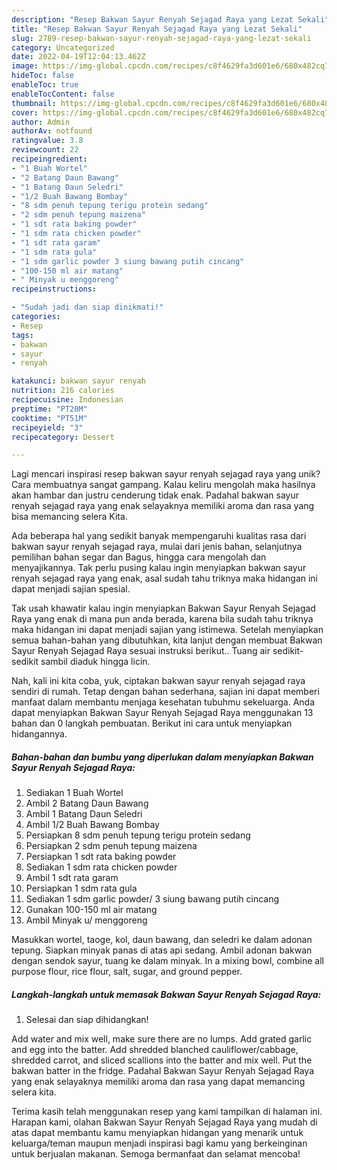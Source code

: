 ```yaml
---
description: "Resep Bakwan Sayur Renyah Sejagad Raya yang Lezat Sekali"
title: "Resep Bakwan Sayur Renyah Sejagad Raya yang Lezat Sekali"
slug: 2789-resep-bakwan-sayur-renyah-sejagad-raya-yang-lezat-sekali
category: Uncategorized
date: 2022-04-19T12:04:13.462Z
image: https://img-global.cpcdn.com/recipes/c8f4629fa3d601e6/680x482cq70/bakwan-sayur-renyah-sejagad-raya-foto-resep-utama.jpg
hideToc: false
enableToc: true
enableTocContent: false
thumbnail: https://img-global.cpcdn.com/recipes/c8f4629fa3d601e6/680x482cq70/bakwan-sayur-renyah-sejagad-raya-foto-resep-utama.jpg
cover: https://img-global.cpcdn.com/recipes/c8f4629fa3d601e6/680x482cq70/bakwan-sayur-renyah-sejagad-raya-foto-resep-utama.jpg
author: Admin
authorAv: notfound
ratingvalue: 3.8
reviewcount: 22
recipeingredient:
- "1 Buah Wortel"
- "2 Batang Daun Bawang"
- "1 Batang Daun Seledri"
- "1/2 Buah Bawang Bombay"
- "8 sdm penuh tepung terigu protein sedang"
- "2 sdm penuh tepung maizena"
- "1 sdt rata baking powder"
- "1 sdm rata chicken powder"
- "1 sdt rata garam"
- "1 sdm rata gula"
- "1 sdm garlic powder 3 siung bawang putih cincang"
- "100-150 ml air matang"
- " Minyak u menggoreng"
recipeinstructions:

- "Sudah jadi dan siap dinikmati!"
categories:
- Resep
tags:
- bakwan
- sayur
- renyah

katakunci: bakwan sayur renyah 
nutrition: 216 calories
recipecuisine: Indonesian
preptime: "PT20M"
cooktime: "PT51M"
recipeyield: "3"
recipecategory: Dessert

---
```





Lagi mencari inspirasi resep bakwan sayur renyah sejagad raya yang unik? Cara membuatnya sangat gampang. Kalau keliru mengolah maka hasilnya akan hambar dan justru cenderung tidak enak. Padahal bakwan sayur renyah sejagad raya yang enak selayaknya memiliki aroma dan rasa yang bisa memancing selera Kita.





Ada beberapa hal yang sedikit banyak mempengaruhi kualitas rasa dari bakwan sayur renyah sejagad raya, mulai dari jenis bahan, selanjutnya pemilihan bahan segar dan Bagus, hingga cara mengolah dan menyajikannya. Tak perlu pusing kalau ingin menyiapkan bakwan sayur renyah sejagad raya yang enak,      asal sudah tahu triknya maka hidangan ini dapat menjadi sajian spesial.














Tak usah khawatir kalau ingin menyiapkan Bakwan Sayur Renyah Sejagad Raya yang enak di mana pun anda berada, karena bila sudah tahu triknya maka hidangan ini dapat menjadi sajian yang istimewa. Setelah menyiapkan semua bahan-bahan yang dibutuhkan, kita lanjut dengan membuat Bakwan Sayur Renyah Sejagad Raya sesuai instruksi berikut.. Tuang air sedikit-sedikit sambil diaduk hingga licin.






Nah, kali ini kita coba, yuk, ciptakan bakwan sayur renyah sejagad raya sendiri di rumah. Tetap dengan bahan sederhana, sajian ini dapat memberi manfaat dalam membantu menjaga kesehatan tubuhmu sekeluarga. Anda dapat menyiapkan Bakwan Sayur Renyah Sejagad Raya menggunakan 13 bahan dan 0 langkah pembuatan. Berikut ini cara untuk menyiapkan hidangannya.

<!--inarticleads1-->

##### Bahan-bahan dan bumbu yang diperlukan dalam menyiapkan Bakwan Sayur Renyah Sejagad Raya:

1. Sediakan 1 Buah Wortel
1. Ambil 2 Batang Daun Bawang
1. Ambil 1 Batang Daun Seledri
1. Ambil 1/2 Buah Bawang Bombay
1. Persiapkan 8 sdm penuh tepung terigu protein sedang
1. Persiapkan 2 sdm penuh tepung maizena
1. Persiapkan 1 sdt rata baking powder
1. Sediakan 1 sdm rata chicken powder
1. Ambil 1 sdt rata garam
1. Persiapkan 1 sdm rata gula
1. Sediakan 1 sdm garlic powder/ 3 siung bawang putih cincang
1. Gunakan 100-150 ml air matang
1. Ambil  Minyak u/ menggoreng


Masukkan wortel, taoge, kol, daun bawang, dan seledri ke dalam adonan tepung. Siapkan minyak panas di atas api sedang. Ambil adonan bakwan dengan sendok sayur, tuang ke dalam minyak. In a mixing bowl, combine all purpose flour, rice flour, salt, sugar, and ground pepper. 

<!--inarticleads2-->

##### Langkah-langkah untuk memasak Bakwan Sayur Renyah Sejagad Raya:


1. Selesai dan siap dihidangkan!

Add water and mix well, make sure there are no lumps. Add grated garlic and egg into the batter. Add shredded blanched cauliflower/cabbage, shredded carrot, and sliced scallions into the batter and mix well. Put the bakwan batter in the fridge. Padahal Bakwan Sayur Renyah Sejagad Raya yang enak selayaknya memiliki aroma dan rasa yang dapat memancing selera kita. 

Terima kasih telah menggunakan resep yang kami tampilkan di halaman ini. Harapan kami, olahan Bakwan Sayur Renyah Sejagad Raya yang mudah di atas dapat membantu kamu menyiapkan hidangan yang menarik untuk keluarga/teman maupun menjadi inspirasi bagi kamu yang berkeinginan untuk berjualan makanan. Semoga bermanfaat dan selamat mencoba!
